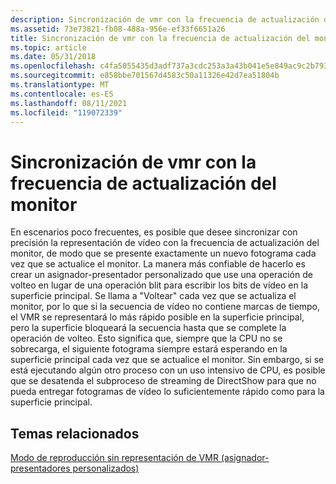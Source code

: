 ```yaml
---
description: Sincronización de vmr con la frecuencia de actualización del monitor
ms.assetid: 73e73821-fb08-488a-956e-ef33f6651a26
title: Sincronización de vmr con la frecuencia de actualización del monitor
ms.topic: article
ms.date: 05/31/2018
ms.openlocfilehash: c4fa5055435d3adf737a3cdc253a3a43b041e5e849ac9c2b793ca37cedc78c0d
ms.sourcegitcommit: e858bbe701567d4583c50a11326e42d7ea51804b
ms.translationtype: MT
ms.contentlocale: es-ES
ms.lasthandoff: 08/11/2021
ms.locfileid: "119072339"
---
```

# <a name="synchronizing-the-vmr-to-the-monitors-refresh-rate"></a>Sincronización de vmr con la frecuencia de actualización del monitor

En escenarios poco frecuentes, es posible que desee sincronizar con precisión la representación de vídeo con la frecuencia de actualización del monitor, de modo que se presente exactamente un nuevo fotograma cada vez que se actualice el monitor. La manera más confiable de hacerlo es crear un asignador-presentador personalizado que use una operación de volteo en lugar de una operación blit para escribir los bits de vídeo en la superficie principal. Se llama a "Voltear" cada vez que se actualiza el monitor, por lo que si la secuencia de vídeo no contiene marcas de tiempo, el VMR se representará lo más rápido posible en la superficie principal, pero la superficie bloqueará la secuencia hasta que se complete la operación de volteo. Esto significa que, siempre que la CPU no se sobrecarga, el siguiente fotograma siempre estará esperando en la superficie principal cada vez que se actualice el monitor. Sin embargo, si se está ejecutando algún otro proceso con un uso intensivo de CPU, es posible que se desatenda el subproceso de streaming de DirectShow para que no pueda entregar fotogramas de vídeo lo suficientemente rápido como para la superficie principal.

## <a name="related-topics"></a>Temas relacionados

<dl> <dt>

[Modo de reproducción sin representación de VMR (asignador-presentadores personalizados)](vmr-renderless-playback-mode--custom-allocator-presenters.md)
</dt> </dl>

 

 



